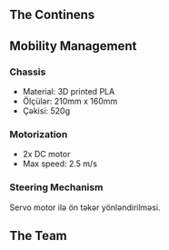 The Continens
-----------------------------------------------------------------------------------------------------------------------------------------------------------------------------------
## Mobility Management

### Chassis
- Material: 3D printed PLA
- Ölçülər: 210mm x 160mm
- Çəkisi: 520g

### Motorization
- 2x DC motor
- Max speed: 2.5 m/s

### Steering Mechanism
Servo motor ilə ön təkər yönləndirilməsi.








The Team
------------------------------------------------------------------------------------------------------------------------------------------------------------------------------------
